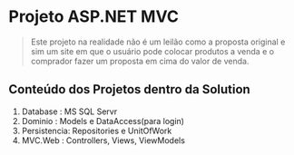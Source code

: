 # Projeto ASP.NET MVC
> Este projeto na realidade não é um leilão como a proposta original e sim um site em que o usuário pode colocar produtos a venda e o comprador fazer um proposta em cima do valor de venda.

## Conteúdo dos Projetos dentro da Solution
1. Database : MS SQL Servr
2. Dominio : Models e DataAccess(para login)
3. Persistencia: Repositories e UnitOfWork
4. MVC.Web : Controllers, Views, ViewModels